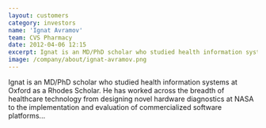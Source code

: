 ```yaml
---
layout: customers
category: investors
name: 'Ignat Avramov'
team: CVS Pharmacy
date: 2012-04-06 12:15
excerpt: Ignat is an MD/PhD scholar who studied health information systems at Oxford as a Rhodes Scholar. He has worked across the breadth of healthcare technology from designing novel hardware diagnostics at NASA to the implementation and evaluation of commercialized software platforms...
image: /company/about/ignat-avramov.png
---
```


Ignat is an MD/PhD scholar who studied health information systems at Oxford as a Rhodes Scholar. He has worked across the breadth of healthcare technology from designing novel hardware diagnostics at NASA to the implementation and evaluation of commercialized software platforms...

